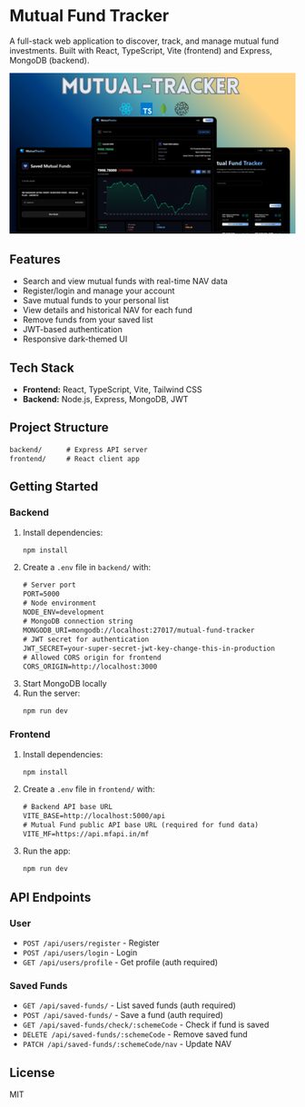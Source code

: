 # Mutual Fund Tracker

A full-stack web application to discover, track, and manage mutual fund investments. Built with React, TypeScript, Vite (frontend) and Express, MongoDB (backend).

![image](./Mutualtracker.png)

## Features

- Search and view mutual funds with real-time NAV data
- Register/login and manage your account
- Save mutual funds to your personal list
- View details and historical NAV for each fund
- Remove funds from your saved list
- JWT-based authentication
- Responsive dark-themed UI

## Tech Stack

- **Frontend:** React, TypeScript, Vite, Tailwind CSS
- **Backend:** Node.js, Express, MongoDB, JWT

## Project Structure

```
backend/      # Express API server
frontend/     # React client app
```

## Getting Started

### Backend

1. Install dependencies:
   ```bash
   npm install
   ```
2. Create a `.env` file in `backend/` with:
   ```env
   # Server port
   PORT=5000
   # Node environment
   NODE_ENV=development
   # MongoDB connection string
   MONGODB_URI=mongodb://localhost:27017/mutual-fund-tracker
   # JWT secret for authentication
   JWT_SECRET=your-super-secret-jwt-key-change-this-in-production
   # Allowed CORS origin for frontend
   CORS_ORIGIN=http://localhost:3000
   ```
3. Start MongoDB locally
4. Run the server:
   ```bash
   npm run dev
   ```

### Frontend

1. Install dependencies:
   ```bash
   npm install
   ```
2. Create a `.env` file in `frontend/` with:
   ```env
   # Backend API base URL
   VITE_BASE=http://localhost:5000/api
   # Mutual Fund public API base URL (required for fund data)
   VITE_MF=https://api.mfapi.in/mf
   ```
3. Run the app:
   ```bash
   npm run dev
   ```

## API Endpoints

### User

- `POST /api/users/register` - Register
- `POST /api/users/login` - Login
- `GET /api/users/profile` - Get profile (auth required)

### Saved Funds

- `GET /api/saved-funds/` - List saved funds (auth required)
- `POST /api/saved-funds/` - Save a fund (auth required)
- `GET /api/saved-funds/check/:schemeCode` - Check if fund is saved
- `DELETE /api/saved-funds/:schemeCode` - Remove saved fund
- `PATCH /api/saved-funds/:schemeCode/nav` - Update NAV

## License

MIT
